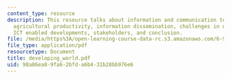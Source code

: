 ```yaml
---
content_type: resource
description: This resource talks about information and communication technologies,
  agricultural productivity, information dissemination, challenges in using ICTs,
  ICT enabled developments, stakeholders, and conclusion.
file: /media/https%3A/open-learning-course-data-rc.s3.amazonaws.com/6-901-inventions-and-patents-fall-2005/98a86ea89fa62bfda6b431b28bb976e6_developing_world.pdf
file_type: application/pdf
resourcetype: Document
title: developing_world.pdf
uid: 98a86ea8-9fa6-2bfd-a6b4-31b28bb976e6
---
```

